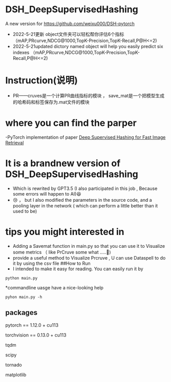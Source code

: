 # DSH_DeepSupervisedHashing
A new version for https://github.com/weixu000/DSH-pytorch
* 2022-5-21更新 object文件夹可以轻松帮你评估6个指标（mAP,PRcurve,NDCG@1000,TopK-Precision,TopK-Recall,P@H<=2)
* 2022-5-21updated dictory named object will help you easily predict six indexes （mAP,PRcurve,NDCG@1000,TopK-Precision,TopK-Recall,P@H<=2) 

# Instruction(说明)
* PR——cruves是一个计算PR曲线指标的模块 ， save_mat是一个把模型生成的哈希码和标签保存为.mat文件的模块
# where you can find the parper
-PyTorch implementation of paper [Deep Supervised Hashing for Fast Image Retrieval](https://www.cv-foundation.org/openaccess/content_cvpr_2016/papers/Liu_Deep_Supervised_Hashing_CVPR_2016_paper.pdf)
# It is a brandnew version of DSH_DeepSupervisedHashing 
* Which is rewrited by GPT3.5 (I also participated in this job , Because some errors will happen to AI)😆
* 😢 ， but I also modified the parameters in the source code, and a pooling layer in the network ( which can perform a little better than it used to be)
# tips you might interested in 
* Adding a Savemat function in main.py so that you can use it to Visualize some metrics （ like PrCruve some what .....💐)
* provide a useful method to Visualize Prcruve , U can use Dataspell to do it by using the csv file
##How to Run
* I intended to make it easy for reading. You can easily run it by
```shell
python main.py
```
*commandline uasge have a nice-looking help
```shell
pyhon main.py -h
```
## packages
pytorch == 1.12.0 + cu113

torchvision == 0.13.0 + cu113

tqdm

scipy

tornado

matplotlib
